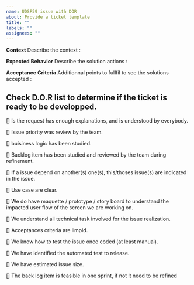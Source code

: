 ```yaml
---
name: UDSP59 issue with DOR
about: Provide a ticket template
title: ""
labels: ""
assignees: ""
---
```


**Context**
Describe the context :

**Expected Behavior**
Describe the solution actions :

**Acceptance Criteria**
Additionnal points to fullfil to see the solutions accepted :

## Check D.O.R list to determine if the ticket is ready to be developped.

[] Is the request has enough explanations, and is understood by everybody.

[] Issue priority was review by the team.

[] buisiness logic has been studied.

[] Backlog item has been studied and reviewed by the team during refinement.

[] If a issue depend on another(s) one(s), this/thoses issue(s) are indicated in the issue.

[] Use case are clear.

[] We do have maquette / prototype / story board to understand the impacted user flow of the screen we are working on.

[] We understand all technical task involved for the issue realization.

[] Acceptances criteria are limpid.

[] We know how to test the issue once coded (at least manual).

[] We have identified the automated test to release.

[] We have estimated issue size.

[] The back log item is feasible in one sprint, if not it need to be refined
